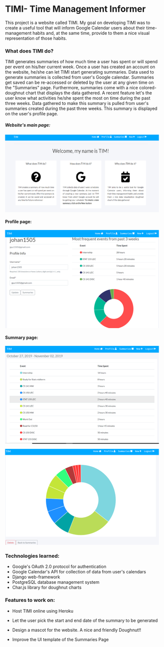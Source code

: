 # TIMI- Time Management Informer

This project is a website called TIMI. My goal on developing TIMI was to create a useful tool that will inform Google Calendar users about their time-management habits and, at the same time, provide to them a nice visual representation of those habits.


### What does TIMI do?

TIMI generates summaries of how much time a user has spent or will spend per event on his/her current week. Once a user has created an account on the website, he/she can let TIMI start generating summaries. Data used to generate summaries is collected from user's Google calendar. Summaries get saved can be re-accessed or deleted by the user at any given time on the "Summaries" page. Furthermore, summaries come with a nice colored-doughnut chart that displays the data gathered. A recent feature let's the user know what activities he/she spent the most on time during the past three weeks. Data gathered to make this summary is pulled from user's summaries created during the past three weeks. This summary is displayed on the user's profile page. 

##### Website's main page:

 ![Main page](Images/TIMI_main_page.png)

#### Profile page:

![Profile page](Images/TIMI_profile_page.png)

#### Summary page:

![Summary page1](Images/TIMI_summary_page_1.png)

![Summary page2](Images/TIMI_summary_page_2.png)

### Technologies learned:

 - Google's OAuth 2.0 protocol for authentication  
 - Google Calendar's API for collection of data from user's calendars
 - Django web-framework 
 - PostgreSQL database management system
 - Char.js library for doughnut charts


### Features to work on:

- Host TIMI online using Heroku

- Let the user pick the start and end date of the summary to be generated

- Design a mascot for the website. A nice and friendly Doughnut!!

- Improve the UI template of the Summaries Page

